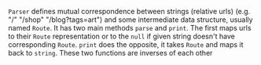 `Parser` defines mutual correspondence between strings (relative
urls) (e.g. "/" "/shop" "/blog?tags=art") and some intermediate
data structure, usually named `Route`. It has two main methods
`parse` and `print`. The first maps urls to their `Route`
representation or to the `null` if given string doesn't have
corresponding `Route`. `print` does the opposite, it takes `Route`
and maps it back to `string`. These two functions are inverses of
each other
